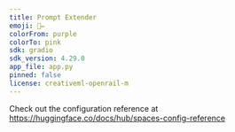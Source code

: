 ```yaml
---
title: Prompt Extender
emoji: 💬✏️
colorFrom: purple
colorTo: pink
sdk: gradio
sdk_version: 4.29.0
app_file: app.py
pinned: false
license: creativeml-openrail-m
---
```


Check out the configuration reference at https://huggingface.co/docs/hub/spaces-config-reference
